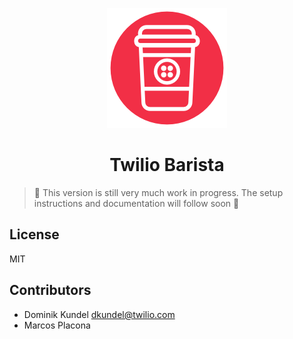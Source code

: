 <p align="center">
  <img src="client/assets/icons/android-chrome-192x192.png">
  <h1 align="center">Twilio Barista</h1>
</p>

> :construction: This version is still very much work in progress. The setup instructions and documentation will follow soon :construction:

## License

MIT

## Contributors

- Dominik Kundel <dkundel@twilio.com>
- Marcos Placona